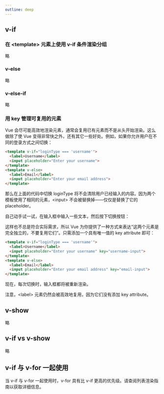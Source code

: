 ```yaml
---
outline: deep
---
```


## v-if
### 在 \<template> 元素上使用 v-if 条件渲染分组
略
### v-else
略
### v-else-if
略
### 用 key 管理可复用的元素
Vue 会尽可能高效地渲染元素，通常会复用已有元素而不是从头开始渲染。这么做除了使 Vue 变得非常快之外，还有其它一些好处。例如，如果你允许用户在不同的登录方式之间切换：
```html
<template v-if="loginType === 'username'">
  <label>Username</label>
  <input placeholder="Enter your username">
</template>
<template v-else>
  <label>Email</label>
  <input placeholder="Enter your email address">
</template>
```
那么在上面的代码中切换 loginType 将不会清除用户已经输入的内容。因为两个模板使用了相同的元素，\<input> 不会被替换掉——仅仅是替换了它的 placeholder。

自己动手试一试，在输入框中输入一些文本，然后按下切换按钮：

这样也不总是符合实际需求，所以 Vue 为你提供了一种方式来表达“这两个元素是完全独立的，不要复用它们”。只需添加一个具有唯一值的 key attribute 即可：
```html
<template v-if="loginType === 'username'">
  <label>Username</label>
  <input placeholder="Enter your username" key="username-input">
</template>
<template v-else>
  <label>Email</label>
  <input placeholder="Enter your email address" key="email-input">
</template>
```
现在，每次切换时，输入框都将被重新渲染。

注意，\<label> 元素仍然会被高效地复用，因为它们没有添加 key attribute。

## v-show
略
## v-if vs v-show
略
## v-if 与 v-for 一起使用
当 v-if 与 v-for 一起使用时，v-for 具有比 v-if 更高的优先级。请查阅列表渲染指南以获取详细信息。